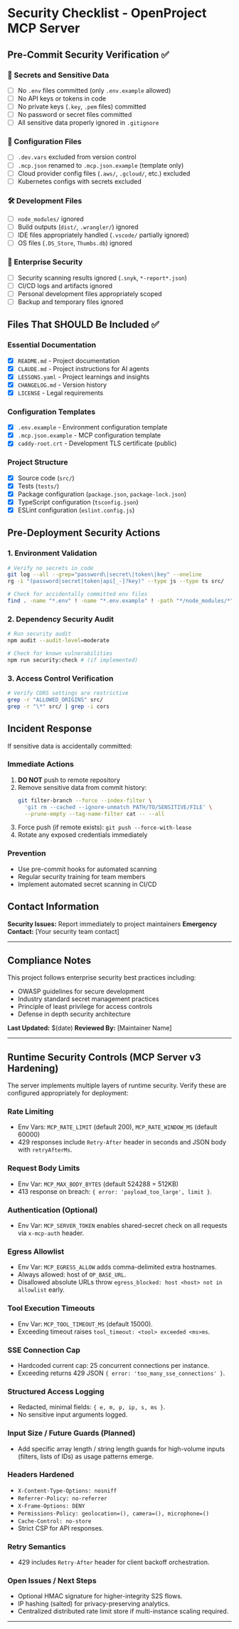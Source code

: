 # Security Checklist - OpenProject MCP Server

## Pre-Commit Security Verification ✅

### 🔐 Secrets and Sensitive Data
- [ ] No `.env` files committed (only `.env.example` allowed)
- [ ] No API keys or tokens in code
- [ ] No private keys (`.key`, `.pem` files) committed
- [ ] No password or secret files committed
- [ ] All sensitive data properly ignored in `.gitignore`

### 📁 Configuration Files
- [ ] `.dev.vars` excluded from version control
- [ ] `.mcp.json` renamed to `.mcp.json.example` (template only)
- [ ] Cloud provider config files (`.aws/`, `.gcloud/`, etc.) excluded
- [ ] Kubernetes configs with secrets excluded

### 🛠️ Development Files
- [ ] `node_modules/` ignored
- [ ] Build outputs (`dist/`, `.wrangler/`) ignored
- [ ] IDE files appropriately handled (`.vscode/` partially ignored)
- [ ] OS files (`.DS_Store`, `Thumbs.db`) ignored

### 🏢 Enterprise Security
- [ ] Security scanning results ignored (`.snyk`, `*-report*.json`)
- [ ] CI/CD logs and artifacts ignored
- [ ] Personal development files appropriately scoped
- [ ] Backup and temporary files ignored

## Files That SHOULD Be Included ✅

### Essential Documentation
- [x] `README.md` - Project documentation
- [x] `CLAUDE.md` - Project instructions for AI agents
- [x] `LESSONS.yaml` - Project learnings and insights
- [x] `CHANGELOG.md` - Version history
- [x] `LICENSE` - Legal requirements

### Configuration Templates
- [x] `.env.example` - Environment configuration template
- [x] `.mcp.json.example` - MCP configuration template
- [x] `caddy-root.crt` - Development TLS certificate (public)

### Project Structure
- [x] Source code (`src/`)
- [x] Tests (`tests/`)
- [x] Package configuration (`package.json`, `package-lock.json`)
- [x] TypeScript configuration (`tsconfig.json`)
- [x] ESLint configuration (`eslint.config.js`)

## Pre-Deployment Security Actions

### 1. Environment Validation
```bash
# Verify no secrets in code
git log --all --grep="password\|secret\|token\|key" --oneline
rg -i "(password|secret|token|api[_-]?key)" --type js --type ts src/

# Check for accidentally committed env files
find . -name "*.env" ! -name "*.env.example" ! -path "*/node_modules/*"
```

### 2. Dependency Security Audit
```bash
# Run security audit
npm audit --audit-level=moderate

# Check for known vulnerabilities
npm run security:check # (if implemented)
```

### 3. Access Control Verification
```bash
# Verify CORS settings are restrictive
grep -r "ALLOWED_ORIGINS" src/
grep -r "\*" src/ | grep -i cors
```

## Incident Response

If sensitive data is accidentally committed:

### Immediate Actions
1. **DO NOT** push to remote repository
2. Remove sensitive data from commit history:
   ```bash
   git filter-branch --force --index-filter \
     'git rm --cached --ignore-unmatch PATH/TO/SENSITIVE/FILE' \
     --prune-empty --tag-name-filter cat -- --all
   ```
3. Force push (if remote exists): `git push --force-with-lease`
4. Rotate any exposed credentials immediately

### Prevention
- Use pre-commit hooks for automated scanning
- Regular security training for team members
- Implement automated secret scanning in CI/CD

## Contact Information

**Security Issues:** Report immediately to project maintainers
**Emergency Contact:** [Your security team contact]

---

## Compliance Notes

This project follows enterprise security best practices including:
- OWASP guidelines for secure development
- Industry standard secret management practices  
- Principle of least privilege for access controls
- Defense in depth security architecture

**Last Updated:** $(date)
**Reviewed By:** [Maintainer Name]

---

## Runtime Security Controls (MCP Server v3 Hardening)

The server implements multiple layers of runtime security. Verify these are configured appropriately for deployment:

### Rate Limiting
- Env Vars: `MCP_RATE_LIMIT` (default 200), `MCP_RATE_WINDOW_MS` (default 60000)
- 429 responses include `Retry-After` header in seconds and JSON body with `retryAfterMs`.

### Request Body Limits
- Env Var: `MCP_MAX_BODY_BYTES` (default 524288 = 512KB)
- 413 response on breach: `{ error: 'payload_too_large', limit }`.

### Authentication (Optional)
- Env Var: `MCP_SERVER_TOKEN` enables shared-secret check on all requests via `x-mcp-auth` header.

### Egress Allowlist
- Env Var: `MCP_EGRESS_ALLOW` adds comma-delimited extra hostnames.
- Always allowed: host of `OP_BASE_URL`.
- Disallowed absolute URLs throw `egress_blocked: host <host> not in allowlist` early.

### Tool Execution Timeouts
- Env Var: `MCP_TOOL_TIMEOUT_MS` (default 15000).
- Exceeding timeout raises `tool_timeout: <tool> exceeded <ms>ms`.

### SSE Connection Cap
- Hardcoded current cap: 25 concurrent connections per instance.
- Exceeding returns 429 JSON `{ error: 'too_many_sse_connections' }`.

### Structured Access Logging
- Redacted, minimal fields: `{ e, m, p, ip, s, ms }`.
- No sensitive input arguments logged.

### Input Size / Future Guards (Planned)
- Add specific array length / string length guards for high-volume inputs (filters, lists of IDs) as usage patterns emerge.

### Headers Hardened
- `X-Content-Type-Options: nosniff`
- `Referrer-Policy: no-referrer`
- `X-Frame-Options: DENY`
- `Permissions-Policy: geolocation=(), camera=(), microphone=()`
- `Cache-Control: no-store`
- Strict CSP for API responses.

### Retry Semantics
- 429 includes `Retry-After` header for client backoff orchestration.

### Open Issues / Next Steps
- Optional HMAC signature for higher-integrity S2S flows.
- IP hashing (salted) for privacy-preserving analytics.
- Centralized distributed rate limit store if multi-instance scaling required.

---